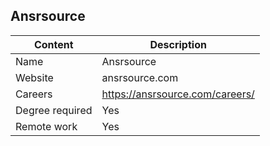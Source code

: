 ## Ansrsource

Content|Description
-|-
Name|Ansrsource
Website|ansrsource.com
Careers|https://ansrsource.com/careers/
Degree required|Yes
Remote work|Yes
